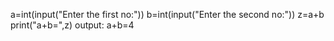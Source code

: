 a=int(input("Enter the first no:"))
b=int(input("Enter the second no:"))
z=a+b
print("a+b=",z)
output:
a+b=4
